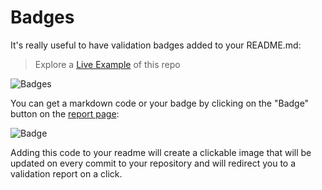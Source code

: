 # Badges

It's really useful to have validation badges added to your README.md:

> Explore a [Live Example](https://github.com/frictionlessdata/repository-demo) of this repo

![Badges](/img/badges.png)

You can get a markdown code or your badge by clicking on the "Badge" button on the [report page](getting-started.md#usage):

![Badge](/img/badge.png)

Adding this code to your readme will create a clickable image that will be updated on every commit to your repository and will redirect you to a validation report on a click.
